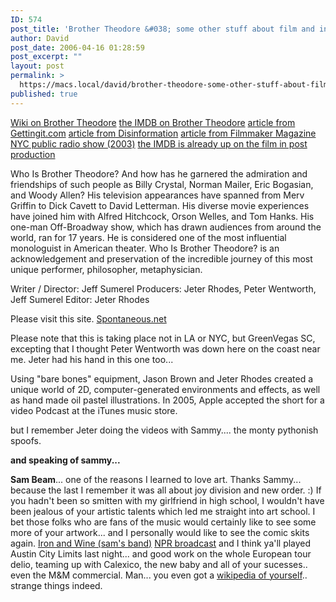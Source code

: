 ```yaml
---
ID: 574
post_title: 'Brother Theodore &#038; some other stuff about film and interesting people.'
author: David
post_date: 2006-04-16 01:28:59
post_excerpt: ""
layout: post
permalink: >
  https://macs.local/david/brother-theodore-some-other-stuff-about-film-and-interesting-people/
published: true
---
```

<a href="http://en.wikipedia.org/wiki/Brother_Theodore">Wiki on Brother Theodore</a>
<a href="http://imdb.com/name/nm0857475/">the IMDB on Brother Theodore</a>
<a href="http://www.gettingit.com/article/265">article from Gettingit.com</a>
<a href="http://www.disinfo.com/archive/pages/article/id1101/pg1/index.html">article from Disinformation</a>
<a href="http://www.filmmakermagazine.com/summer2006/reports/brother_planet.php"> article from Filmmaker Magazine</a>
<a href="http://www.wnyc.org/shows/noshow/episodes/2003/11/09">NYC public radio show (2003)</a>
<a href="http://imdb.com/title/tt0840297/">the IMDB is already up on the film in post production</a>

Who Is Brother Theodore?
And how has he garnered the admiration and friendships of such people as Billy Crystal, Norman Mailer, Eric Bogasian, and Woody Allen? His television appearances have spanned from Merv Griffin to Dick Cavett to David Letterman. His diverse movie experiences have joined him with Alfred Hitchcock, Orson Welles, and Tom Hanks. His one-man Off-Broadway show, which has drawn audiences from around the world, ran for 17 years. He is considered one of the most influential monologuist in American theater.
Who Is Brother Theodore? is an acknowledgement and preservation of the incredible journey of this most unique performer, philosopher, metaphysician.

Writer / Director: Jeff Sumerel
Producers: Jeter Rhodes, Peter Wentworth, Jeff Sumerel
Editor: Jeter Rhodes

Please visit this site.
<a href="http://www.spontaneous.net/Brotherpagetest.htm">Spontaneous.net</a>

Please note that this is taking place not in LA or NYC, but GreenVegas SC, excepting that I thought Peter Wentworth was down here on the coast near me.
Jeter had his hand in this one too...

Using "bare bones" equipment, Jason Brown and Jeter Rhodes created a unique world of 2D, computer-generated environments and effects, as well as hand made oil pastel illustrations. In 2005, Apple accepted the short for a video Podcast at the iTunes music store.

but I remember Jeter doing the videos with Sammy....
the monty pythonish spoofs.

<strong>and speaking of sammy... </strong>

<strong>Sam Beam</strong>... one of the reasons I learned to love art.
Thanks Sammy... because the last I remember it was all about joy division and new order. :)
If you hadn't been so smitten with my girlfriend in high school, I wouldn't have been jealous of your artistic talents which led me straight into art school.  I bet those folks who are fans of the music would certainly like to see some more of your artwork... and I personally would like to see the comic skits again.
<a href="http://www.ironandwine.com/">Iron and Wine (sam's band)</a>
<a href="http://www.npr.org/templates/story/story.php?storyId=5029368"> NPR broadcast</a>
and I think ya'll played Austin City Limits last night... and good work on the whole European tour delio, teaming up with Calexico, the new baby and all of your sucesses.. even the M&M commercial. Man... you even got a <a href="http://en.wikipedia.org/wiki/Iron_&_Wine">wikipedia of yourself</a>.. strange things indeed.



